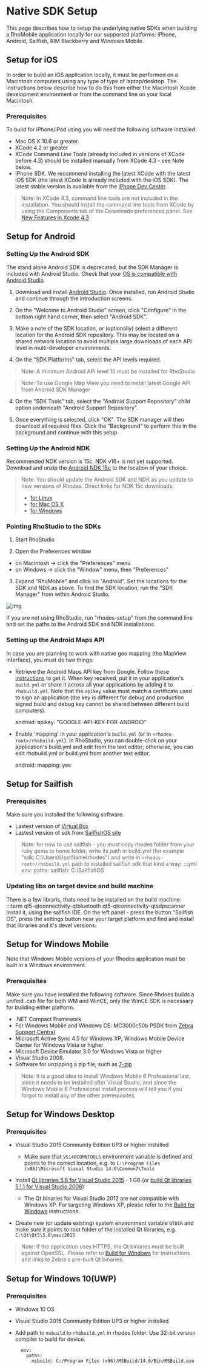 # Native SDK Setup
This page describes how to setup the underlying native SDKs when building a RhoMobile application locally for our supported platforms: iPhone, Android, Sailfish, RIM Blackberry and Windows Mobile.

## Setup for iOS
In order to build an iOS application locally, it must be performed on a Macintosh computers using any type of type of laptop/desktop. The instructions below describe how to do this from either the Macintosh Xcode development environment or from the command line on your local Macintosh.

### Prerequisites
To build for iPhone/iPad using you will need the following software installed:

* Mac OS X 10.6 or greater.
* XCode 4.2 or greater
* XCode Command Line Tools (already included in versions of XCode before 4.3) should be installed manually from XCode 4.3 - see Note below.
* iPhone SDK. We recommend installing the latest XCode with the latest iOS SDK (the latest XCode is already included with the iOS SDK). The latest stable version is available from the [iPhone Dev Center](http://developer.apple.com/iphone/index.action).

> Note: In XCode 4.3, command line tools are not included in the installation. You should install the command line tools from XCode by using the Components tab of the Downloads preferences panel. See [New Features in Xcode 4.3](https://developer.apple.com/library/ios/#documentation/DeveloperTools/Conceptual/WhatsNewXcode/Articles/xcode_4_3.html)

## Setup for Android
### Setting Up the Android SDK
The stand alone Android SDK is deprecated, but the SDK Manager is included with Android Studio.  Check that your [OS is compatible with Android Studio](https://developer.android.com/studio/index.html).

1) Download and install [Android Studio](https://developer.android.com/studio/index.html).  Once installed, run Android Studio and continue through the introduction screens.

2) On the "Welcome to Android Studio" screen, click "Configure" in the bottom right hand corner, then select "Android SDK".

3) Make a note of the SDK location, or (optionally) select a different location for the Android SDK repository.  This may be located on a shared network location to avoid multiple large downloads of each API level in multi-developer environments.

3) On the "SDK Platforms" tab, select the API levels required.
> Note: A minimum Android API level 10 must be installed for RhoStudio

> Note: To use Google Map View you need to install latest Google API from Android SDK Manager

4) On the "SDK Tools" tab, select the "Android Support Repository" child option underneath "Android Support Repository".

5) Once everything is selected, click "OK".  The SDK manager will then download all required files.  Click the "Background" to perform this in the background and continue with this setup

### Setting Up the Android NDK

Recommended NDK version is 15c. NDK v16+ is not yet supported.
Download and unzip the [Android NDK 15c](https://developer.android.com/ndk/downloads/older_releases.html) to the location of your choice.

> Note: You should update the Android SDK and NDK as you update to new versions of Rhodes.
> Direct links for NDK 15c downloads:
> * [for Linux](https://dl.google.com/android/repository/android-ndk-r15c-linux-x86_64.zip)
> * [for Mac OS X](https://dl.google.com/android/repository/android-ndk-r15c-darwin-x86_64.zip)
> * [for Windows](https://dl.google.com/android/repository/android-ndk-r15c-windows-x86_64.zip)

### Pointing RhoStudio to the SDKs
1) Start RhoStudio

2) Open the Preferences window
* on Macintosh -> click the "Preferences" menu
* on Windows -> click the "Window" menu, then "Preferences"

3) Expand "RhoMobile" and click on "Android".  Set the locations for the SDK and NDK as above.  To find the SDK location, run the "SDK Manager" from within Android Studio.

![img](http://rhodocs.s3.amazonaws.com/rhostudio-tutorial/preferences-android-sdk-4.0.png)

If you are not using RhoStudio, run "rhodes-setup" from the command line and set the paths to the Android SDK and NDK installations.

### Setting up the Android Maps API
In case you are planning to work with native geo mapping (the MapView interface), you must do two things:

* Retrieve the Android Maps API key from Google. Follow these [instructions](http://code.google.com/intl/en/android/add-ons/google-apis/mapkey.html) to get it. When key received, put it in your application's `build.yml` or share it across all your applications by adding it to `rhobuild.yml`. Note that the `apikey` value must match a certificate used to sign an application (the key is different for debug and production signed build and debug key cannot be shared between different build computers).

    android:
      apikey: "GOOGLE-API-KEY-FOR-ANDROID"

* Enable 'mapping' in your application's `build.yml` (or in `<rhodes-root>/rhobuild.yml`). In RhoStudio, you can double-click on your application's build.yml and edit from the text editor; otherwise, you can edit rhobuild.yml or build.yml from another text editor.

    android:
      mapping: yes

## Setup for Sailfish
### Prerequisites
Make sure you installed the following software.

* Lastest version of [Virtual Box](https://www.virtualbox.org/)
* Lastest version of sdk from [SailfishOS site](https://sailfishos.org/wiki/Application_SDK)

> Note: for now to use sailfish - you must copy rhodes folder from your ruby gems to home folder, write its path in build.yml (for example "sdk: C:\Users\UserName\rhodes") and write in `<rhodes-root>/rhobuild.yml` path to installed sailfish sdk that kind a way:
	:::yml
	env:
		paths:
			sailfish: C:/SailfishOS
### Updating libs on target device and build machine
There is a few libraris, thats need to be installed on the build machine:
	:::term
	qt5-qtconnectivity-qtbluetooth
	qt5-qtconnectivity-qtsdpscanner
Install it, using the sailfish IDE. On the left panel - press the button "Sailfish OS", press the settings button near your target platform and find and install that libraries and it's devel versions.

## Setup for Windows Mobile
Note that Windows Mobile versions of your Rhodes application must be built in a Windows environment.
### Prerequisites
Make sure you have installed the following software. Since Rhdoes builds a unified .cab file for both WM and WinCE, only the WinCE SDK is necessary for building either platform.

* .NET Compact Framework
* For Windows Mobile and Windows CE: MC3000c50b PSDK from [Zebra Support Central](https://atgsupportcentral.motorolasolutions.com/ewa/pub/getFile.do?fileName=/ssi/emb/downloads/30XXC50BxxPS010403.exe)
* Microsoft Active Sync 4.5 for Windows XP; Windows Mobile Device Center for Windows Vista or higher
* Microsoft Device Emulator 3.0 for Windows Vista or higher
* Visual Studio 2008.
* Software for unzipping a zip file, such as [7-zip](http://www.7-zip.org/)

> Note: It is a good idea to install Windows Mobile 6 Professional last, since it needs to be installed after Visual Studio, and since the Windows Mobile 6 Professional install process will tell you if you forgot to install any of the other prerequisites.

## Setup for Windows Desktop
### Prerequisites
* Visual Studio 2015 Community Edition UP3 or higher installed
  * Make sure that `VS140COMNTOOLS` environment variable is defined and points to the correct location, e.g. to `C:\Program Files (x86)\Microsoft Visual Studio 14.0\Common7\Tools`

* Install [Qt libraries 5.8 for Visual Studio 2015](https://download.qt.io/official_releases/qt/5.8/5.8.0/qt-opensource-windows-x86-msvc2015-5.8.0.exe) - 1 GB (or [build Qt libraries 5.1.1 for Visual Studio 2008](build_win#build-qt5-for-vs2008))
  * The Qt binaries for Visual Studio 2012 are not compatible with Windows XP. For targeting Windows XP, please refer to the [Build for Windows](build_win) instructions.

* Create new (or update existing) system environment variable `QTDIR` and make sure it points to root folder of the installed Qt libraries, e.g. `C:\Qt\Qt5\5.8\msvc2015`

>Note: If the application uses HTTPS, the Qt binaries must be built against OpenSSL. Please refer to [Build for Windows](build_win) for instructions and links to Zebra's pre-built Qt binaries.

## Setup for Windows 10(UWP)
### Prerequisites
* Windows 10 OS
* Visual Studio 2015 Community Edition UP3 or higher installed

* Add path to `msbuild` to `rhobuild.yml` in rhodes folder. Use 32-bit version compiler to build for device.

        env:
          paths:
            msbuild: C:/Program Files (x86)/MSBuild/14.0/Bin/MSBuild.exe
